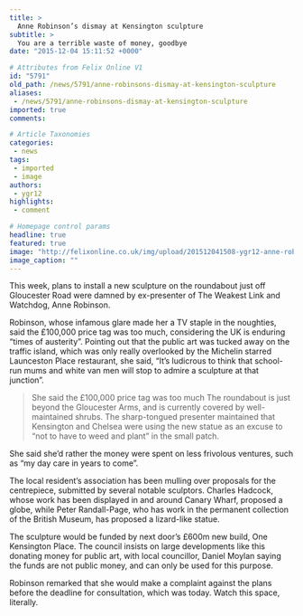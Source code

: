 ```yaml
---
title: >
  Anne Robinson’s dismay at Kensington sculpture
subtitle: >
  You are a terrible waste of money, goodbye
date: "2015-12-04 15:11:52 +0000"

# Attributes from Felix Online V1
id: "5791"
old_path: /news/5791/anne-robinsons-dismay-at-kensington-sculpture
aliases:
 - /news/5791/anne-robinsons-dismay-at-kensington-sculpture
imported: true
comments:

# Article Taxonomies
categories:
 - news
tags:
 - imported
 - image
authors:
 - ygr12
highlights:
 - comment

# Homepage control params
headline: true
featured: true
image: "http://felixonline.co.uk/img/upload/201512041508-ygr12-anne-robinson.jpg"
image_caption: ""
---
```


This week, plans to install a new sculpture on the roundabout just off Gloucester Road were damned by ex-presenter of The Weakest Link and Watchdog, Anne Robinson.

Robinson, whose infamous glare made her a TV staple in the noughties, said the £100,000 price tag was too much, considering the UK is enduring “times of austerity”. Pointing out that the public art was tucked away on the traffic island, which was only really overlooked by the Michelin starred Launceston Place restaurant, she said, “It’s ludicrous to think that school-run mums and white van men will stop to admire a sculpture at that junction”.
> She said the £100,000 price tag was too much
The roundabout is just beyond the Gloucester Arms, and is currently covered by well-maintained shrubs. The sharp-tongued presenter maintained that Kensington and Chelsea were using the new statue as an excuse to “not to have to weed and plant” in the small patch.

She said she’d rather the money were spent on less frivolous ventures, such as “my day care in years to come”.

The local resident’s association has been mulling over proposals for the centrepiece, submitted by several notable sculptors. Charles Hadcock, whose work has been displayed in and around Canary Wharf, proposed a globe, while Peter Randall-Page, who has work in the permanent collection of the British Museum, has proposed a lizard-like statue.

The sculpture would be funded by next door’s £600m new build, One Kensington Place. The council insists on large developments like this donating money for public art, with local councillor, Daniel Moylan saying the funds are not public money, and can only be used for this purpose.

Robinson remarked that she would make a complaint against the plans before the deadline for consultation, which was today. Watch this space, literally.
